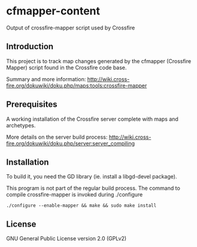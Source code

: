 # cfmapper-content

Output of crossfire-mapper script used by Crossfire

## Introduction

This project is to track map changes generated by the cfmapper (Crossfire Mapper) script found in the Crossfire code base.

Summary and more information:
http://wiki.cross-fire.org/dokuwiki/doku.php/maps:tools:crossfire-mapper

## Prerequisites

A working installation of the Crossfire server complete with maps and archetypes.

More details on the server build process:
http://wiki.cross-fire.org/dokuwiki/doku.php/server:server_compiling

## Installation

To build it, you need the GD library (ie. install a libgd-devel package).

This program is not part of the regular build process. The command to compile crossfire-mapper is invoked during ./configure
```
./configure --enable-mapper && make && sudo make install
```

## License

GNU General Public License version 2.0 (GPLv2)